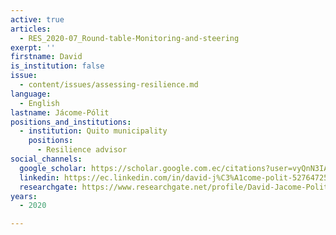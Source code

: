 ```yaml
---
active: true
articles:
  - RES_2020-07_Round-table-Monitoring-and-steering
exerpt: ''
firstname: David
is_institution: false
issue:
  - content/issues/assessing-resilience.md
language:
  - English
lastname: Jácome-Pólit
positions_and_institutions:
  - institution: Quito municipality
    positions:
      - Resilience advisor
social_channels:
  google_scholar: https://scholar.google.com.ec/citations?user=vyQnN3IAAAAJ&hl=es
  linkedin: https://ec.linkedin.com/in/david-j%C3%A1come-polit-52764725
  researchgate: https://www.researchgate.net/profile/David-Jacome-Polit
years:
  - 2020

---
```

